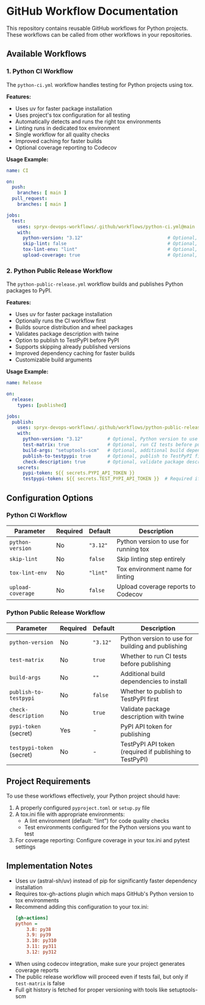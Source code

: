 # GitHub Workflow Documentation

This repository contains reusable GitHub workflows for Python projects. These workflows can be called from other workflows in your repositories.

## Available Workflows

### 1. Python CI Workflow

The `python-ci.yml` workflow handles testing for Python projects using tox.

**Features:**
- Uses uv for faster package installation
- Uses project's tox configuration for all testing
- Automatically detects and runs the right tox environments
- Linting runs in dedicated tox environment
- Single workflow for all quality checks
- Improved caching for faster builds
- Optional coverage reporting to Codecov

**Usage Example:**

```yaml
name: CI

on:
  push:
    branches: [ main ]
  pull_request:
    branches: [ main ]

jobs:
  test:
    uses: spryx-devops-workflows/.github/workflows/python-ci.yml@main
    with:
      python-version: "3.12"                               # Optional, Python version for running tox
      skip-lint: false                                     # Optional, skip the linting step
      tox-lint-env: "lint"                                 # Optional, tox environment for linting
      upload-coverage: true                                # Optional, upload to Codecov
```

### 2. Python Public Release Workflow

The `python-public-release.yml` workflow builds and publishes Python packages to PyPI.

**Features:**
- Uses uv for faster package installation
- Optionally runs the CI workflow first
- Builds source distribution and wheel packages
- Validates package description with twine
- Option to publish to TestPyPI before PyPI
- Supports skipping already published versions
- Improved dependency caching for faster builds
- Customizable build arguments

**Usage Example:**

```yaml
name: Release

on:
  release:
    types: [published]

jobs:
  publish:
    uses: spryx-devops-workflows/.github/workflows/python-public-release.yml@main
    with:
      python-version: "3.12"         # Optional, Python version to use (default: "3.12")
      test-matrix: true              # Optional, run CI tests before publishing (default: true)
      build-args: "setuptools-scm"   # Optional, additional build dependencies (default: "")
      publish-to-testpypi: true      # Optional, publish to TestPyPI first (default: false)
      check-description: true        # Optional, validate package description (default: true)
    secrets:
      pypi-token: ${{ secrets.PYPI_API_TOKEN }}
      testpypi-token: ${{ secrets.TEST_PYPI_API_TOKEN }}  # Required if publish-to-testpypi is true
```

## Configuration Options

### Python CI Workflow

| Parameter | Required | Default | Description |
|-----------|----------|---------|-------------|
| `python-version` | No | `"3.12"` | Python version to use for running tox |
| `skip-lint` | No | `false` | Skip linting step entirely |
| `tox-lint-env` | No | `"lint"` | Tox environment name for linting |
| `upload-coverage` | No | `false` | Upload coverage reports to Codecov |

### Python Public Release Workflow

| Parameter | Required | Default | Description |
|-----------|----------|---------|-------------|
| `python-version` | No | `"3.12"` | Python version to use for building and publishing |
| `test-matrix` | No | `true` | Whether to run CI tests before publishing |
| `build-args` | No | `""` | Additional build dependencies to install |
| `publish-to-testpypi` | No | `false` | Whether to publish to TestPyPI first |
| `check-description` | No | `true` | Validate package description with twine |
| `pypi-token` (secret) | Yes | - | PyPI API token for publishing |
| `testpypi-token` (secret) | No | - | TestPyPI API token (required if publishing to TestPyPI) |

## Project Requirements

To use these workflows effectively, your Python project should have:

1. A properly configured `pyproject.toml` or `setup.py` file
2. A tox.ini file with appropriate environments:
   - A lint environment (default: "lint") for code quality checks
   - Test environments configured for the Python versions you want to test
3. For coverage reporting: Configure coverage in your tox.ini and pytest settings

## Implementation Notes

- Uses uv (astral-sh/uv) instead of pip for significantly faster dependency installation
- Requires tox-gh-actions plugin which maps GitHub's Python version to tox environments
- Recommend adding this configuration to your tox.ini:
  ```ini
  [gh-actions]
  python =
      3.8: py38
      3.9: py39
      3.10: py310
      3.11: py311
      3.12: py312
  ```
- When using codecov integration, make sure your project generates coverage reports
- The public release workflow will proceed even if tests fail, but only if `test-matrix` is false
- Full git history is fetched for proper versioning with tools like setuptools-scm